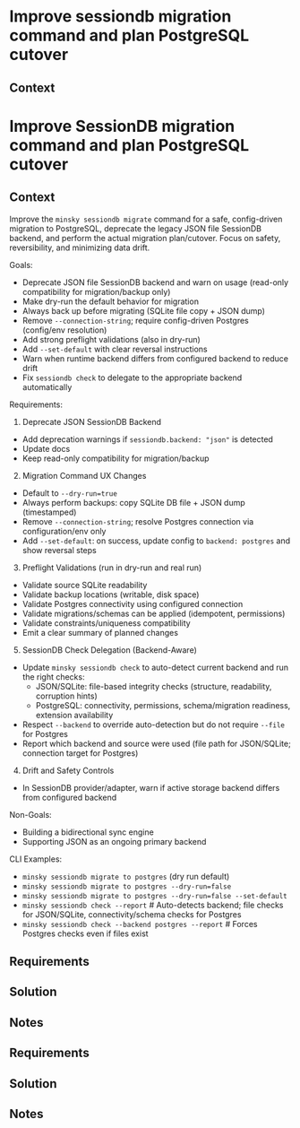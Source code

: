 # Improve sessiondb migration command and plan PostgreSQL cutover

## Context

# Improve SessionDB migration command and plan PostgreSQL cutover

## Context

Improve the `minsky sessiondb migrate` command for a safe, config-driven migration to PostgreSQL, deprecate the legacy JSON file SessionDB backend, and perform the actual migration plan/cutover. Focus on safety, reversibility, and minimizing data drift.

Goals:

- Deprecate JSON file SessionDB backend and warn on usage (read-only compatibility for migration/backup only)
- Make dry-run the default behavior for migration
- Always back up before migrating (SQLite file copy + JSON dump)
- Remove `--connection-string`; require config-driven Postgres (config/env resolution)
- Add strong preflight validations (also in dry-run)
- Add `--set-default` with clear reversal instructions
- Warn when runtime backend differs from configured backend to reduce drift
- Fix `sessiondb check` to delegate to the appropriate backend automatically

Requirements:

1. Deprecate JSON SessionDB Backend

- Add deprecation warnings if `sessiondb.backend: "json"` is detected
- Update docs
- Keep read-only compatibility for migration/backup

2. Migration Command UX Changes

- Default to `--dry-run=true`
- Always perform backups: copy SQLite DB file + JSON dump (timestamped)
- Remove `--connection-string`; resolve Postgres connection via configuration/env only
- Add `--set-default`: on success, update config to `backend: postgres` and show reversal steps

3. Preflight Validations (run in dry-run and real run)

- Validate source SQLite readability
- Validate backup locations (writable, disk space)
- Validate Postgres connectivity using configured connection
- Validate migrations/schemas can be applied (idempotent, permissions)
- Validate constraints/uniqueness compatibility
- Emit a clear summary of planned changes

5. SessionDB Check Delegation (Backend-Aware)

- Update `minsky sessiondb check` to auto-detect current backend and run the right checks:
  - JSON/SQLite: file-based integrity checks (structure, readability, corruption hints)
  - PostgreSQL: connectivity, permissions, schema/migration readiness, extension availability
- Respect `--backend` to override auto-detection but do not require `--file` for Postgres
- Report which backend and source were used (file path for JSON/SQLite; connection target for Postgres)

4. Drift and Safety Controls

- In SessionDB provider/adapter, warn if active storage backend differs from configured backend

Non-Goals:

- Building a bidirectional sync engine
- Supporting JSON as an ongoing primary backend

CLI Examples:

- `minsky sessiondb migrate to postgres` (dry run default)
- `minsky sessiondb migrate to postgres --dry-run=false`
- `minsky sessiondb migrate to postgres --dry-run=false --set-default`
- `minsky sessiondb check --report` # Auto-detects backend; file checks for JSON/SQLite, connectivity/schema checks for Postgres
- `minsky sessiondb check --backend postgres --report` # Forces Postgres checks even if files exist

## Requirements

## Solution

## Notes

## Requirements

## Solution

## Notes
